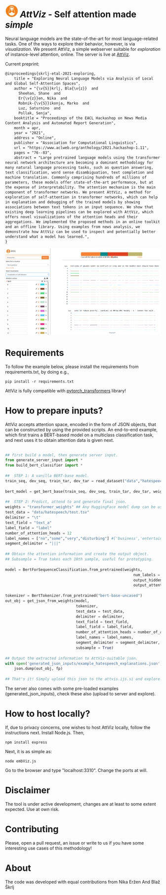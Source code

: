 # ![Logo](images/logo.png)  _AttViz_ - Self attention made *simple*

Neural language models are the state-of-the-art for most language-related tasks. One of the ways to explore their behavior, however, is via _visualization_. We present AttViz, a simple webserver suitable for *exploration* of instance-level attention, online.
The server is live at [AttViz](http://attviz.ijs.si).

Current preprint:
```
@inproceedings{skrlj-etal-2021-exploring,
    title = "Exploring Neural Language Models via Analysis of Local and Global Self-Attention Spaces",
    author = "{\v{S}}krlj, Bla{\v{z}}  and
      Sheehan, Shane  and
      Er{\v{z}}en, Nika  and
      Robnik-{\v{S}}ikonja, Marko  and
      Luz, Saturnino  and
      Pollak, Senja",
    booktitle = "Proceedings of the EACL Hackashop on News Media Content Analysis and Automated Report Generation",
    month = apr,
    year = "2021",
    address = "Online",
    publisher = "Association for Computational Linguistics",
    url = "https://www.aclweb.org/anthology/2021.hackashop-1.11",
    pages = "76--83",
    abstract = "Large pretrained language models using the transformer neural network architecture are becoming a dominant methodology for many natural language processing tasks, such as question answering, text classification, word sense disambiguation, text completion and machine translation. Commonly comprising hundreds of millions of parameters, these models offer state-of-the-art performance, but at the expense of interpretability. The attention mechanism is the main component of transformer networks. We present AttViz, a method for exploration of self-attention in transformer networks, which can help in explanation and debugging of the trained models by showing associations between text tokens in an input sequence. We show that existing deep learning pipelines can be explored with AttViz, which offers novel visualizations of the attention heads and their aggregations. We implemented the proposed methods in an online toolkit and an offline library. Using examples from news analysis, we demonstrate how AttViz can be used to inspect and potentially better understand what a model has learned.",
}
```
![AttViz image](images/exampleview1.png)

# Requirements
To follow the example below, please install the requirements from requirements.txt, by doing e.g.,
```
pip install -r requirements.txt
```

AttViz is fully compatible with [pytorch_transformers](https://github.com/huggingface/transformers) library!
# How to prepare inputs?
AttViz accepts attention space, encoded in the form of JSON objects, that can be constructed by using the provided scripts. An end-to-end example, which first trains a BERT-based model on a multiclass classification task, and next uses it to obtain attention data
is given next.

```python

## first build a model, then generate server input.
from generate_server_input import *
from build_bert_classifier import *

##  STEP 1: A vanilla BERT-base model.
train_seq, dev_seq, train_tar, dev_tar = read_dataset("data","hatespeech") ## hatespeech or bbc are in the repo!

bert_model = get_bert_base(train_seq, dev_seq, train_tar, dev_tar, weights_dir = "transformer_weights", cuda = False) ## for cuda, you might need the apex library

##  STEP 2: Predict, attend to and generate final json.
weights = "transformer_weights" ## Any HuggingFace model dump can be used!
test_data = "data/hatespeech/test.tsv"
delimiter = "\t"
text_field = "text_a"
label_field = "label"
number_of_attention_heads = 12
label_names = ["no","some","very","disturbing"] #['business','entertainment','politics','sport']
segment_delimiter = "|||"

## Obtain the attention information and create the output object.
## Subsample = True takes each 10th sample, useful for prototyping.

model = BertForSequenceClassification.from_pretrained(weights,
                                                          num_labels = len(label_names),
                                                          output_hidden_states=True,
                                                          output_attentions=True)

tokenizer = BertTokenizer.from_pretrained("bert-base-uncased")
out_obj = get_json_from_weights(model,
                                tokenizer,
                                test_data = test_data,
                                delimiter = delimiter,
                                text_field = text_field,
                                label_field = label_field,
                                number_of_attention_heads = number_of_attention_heads,
                                label_names = label_names,
                                segment_delimiter = segment_delimiter,
                                subsample = True)

## Output the extracted information to AttViz-suitable json.
with open('generated_json_inputs/example_hatespeech_explanations.json', 'w') as fp:
    json.dump(out_obj, fp)
    
## That's it! Simply upload this json to the attvis.ijs.si and explore!

```

The server also comes with some pre-loaded examples (generated_json_inputs), check these also (upload to server and explore).

# How to host locally?
If, due to privacy concerns, one wishes to host AttViz locally, follow the instructions next.
Install Node.js. Then,
```
npm install express
```

Next, it is as simple as:
```
node embViz.js
```

Go to the browser and type "localhost:3310". Change the ports at will.

# Disclaimer

The tool is under active development, changes are at least to some extent expected. Use at own risk.

# Contributing
Please, open a pull request, an issue or write to us if you have some interesting use cases of this methodology!

# About
The code was developed with equal contributions from Nika Eržen And Blaž Škrlj
